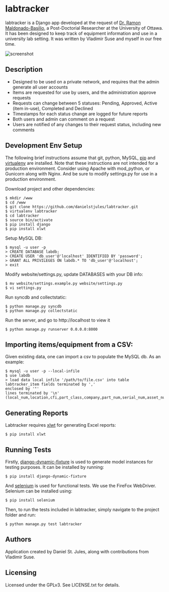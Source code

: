 labtracker
===========

labtracker is a Django app developed at the request of [Dr. Ramon Maldonado-Basilio](<http://ptlab.site.uottawa.ca/dr-ramon-maldonado-basilio/>), a Post-Doctorial Researcher at the University of Ottawa. It has been designed to keep track of equipment information and use in a university lab setting. It was written by Vladimir Suse and myself in our free time.

![screenshot](http://danielstjules.com/labtracker/screenshot.gif)

Description
-----------

* Designed to be used on a private network, and requires that the admin generate all user accounts
* Items are requested for use by users, and the administration approve requests
* Requests can change between 5 statuses: Pending, Approved, Active (item in-use), Completed and Declined
* Timestamps for each status change are logged for future reports
* Both users and admin can comment on a request
* Users are notified of any changes to their request status, including new comments

Development Env Setup
---------------------

The following brief instructions assume that git, python, MySQL, [pip](http://www.pip-installer.org/en/latest/) and [virtualenv](https://pypi.python.org/pypi/virtualenv) are installed. Note that these instructions are not intended for a production environment. Consider using Apache with mod_python, or Gunicorn along with Nginx. And be sure to modify settings.py for use in a production environment.

Download project and other dependencies:

	$ mkdir /www
	$ cd /www
	$ git clone https://github.com/danielstjules/labtracker.git
	$ virtualenv labtracker
	$ cd labtracker
	$ source bin/activate
	$ pip install django
	$ pip install xlwt

Setup MySQL DB:

	$ mysql -u user -p
	> CREATE DATABASE labdb;
	> CREATE USER 'db_user'@'localhost' IDENTIFIED BY 'password';
	> GRANT ALL PRIVILEGES ON labdb.* TO 'db_user'@'localhost';
	> exit

Modify website/settings.py, update DATABASES with your DB info:

	$ mv website/settings.example.py website/settings.py
	$ vi settings.py

Run syncdb and collectstatic:

	$ python manage.py syncdb
	$ python manage.py collectstatic

Run the server, and go to http://localhost to view it

	$ python manage.py runserver 0.0.0.0:8000

Importing items/equipment from a CSV:
-------------------------------------

Given existing data, one can import a csv to populate the MySQL db. As an example:

	$ mysql -u user -p --local-infile
	$ use labdb
	> load data local infile '/path/to/file.csv' into table labtracker_item fields terminated by ','
	enclosed by '"'
	lines terminated by '\n'
	(local_num,location,cfi,part_class,company,part_num,serial_num,asset_num,description,notes);

Generating Reports
------------------

Labtracker requires [xlwt](https://pypi.python.org/pypi/xlwt) for generating Excel reports:

	$ pip install xlwt

Running Tests
-------------

Firstly, [django-dynamic-fixture](https://github.com/paulocheque/django-dynamic-fixture) is used to generate model instances for testing purposes. It can be installed by running:

	$ pip install django-dynamic-fixture

And [selenium](http://selenium-python.readthedocs.org/en/latest/) is used for functional tests. We use the FireFox WebDriver. Selenium can be installed using:

	$ pip install selenium

Then, to run the tests included in labtracker, simply navigate to the project folder and run:

	$ python manage.py test labtracker

Authors
-------

Application created by Daniel St. Jules, along with contributions from Vladimir Suse.

Licensing
---------

Licensed under the GPLv3. See LICENSE.txt for details.
